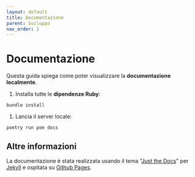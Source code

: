 ```yaml
---
layout: default
title: Documentazione
parent: Sviluppo
nav_order: 2
---
```

# Documentazione
Questa guida spiega come poter visualizzare la **documentazione localmente**.

1. Installa tutte le **dipendenze Ruby**:
```
bundle install
```

1. Lancia il server locale:
```
poetry run poe docs
```

## Altre informazioni
La documentazione è stata realizzata usando il tema "[Just the Docs](https://github.com/just-the-docs/just-the-docs)" per [Jekyll](https://jekyllrb.com/) e ospitata su [Github Pages](https://pages.github.com/).